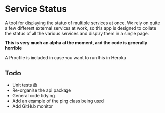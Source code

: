 # Service Status

A tool for displaying the status of multiple services at once. We rely on quite a few different external services at work, so this app is designed to collate the status of all the various services and display them in a single page.

**This is very much an alpha at the moment, and the code is generally horrible**

A Procfile is included in case you want to run this in Heroku

## Todo
* Unit tests 😱
* Re-organise the api package
* General code tidying
* Add an example of the ping class being used
* Add GitHub monitor